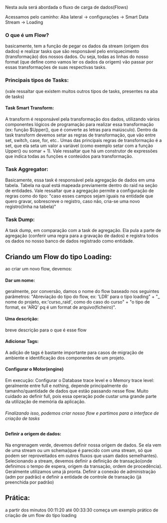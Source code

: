 Nesta aula será abordada o fluxo de carga de dados(Flows)

Acessamos pelo caminho:
Aba lateral -> configurações -> Smart Data Stream -> Loading

### O que é um Flow?
basicamente, tem a função de pegar os dados da stream (origem dos dados)  e realizar tasks que são responsável pelo enriquecimento (transformação) dos nossos dados. Ou seja, todas as linhas do nosso format (que define como vamos ler os dados da origem) vão passar por essas transformações de suas respectivas tasks.


### Principais tipos de Tasks:
(vale ressaltar que existem muitos outros tipos de tasks, presentes na aba de tasks)

#### Task Smart Transform:
A transform é responsável pela transformação dos dados, utilizando vários componentes lógicos de programação para realizar essa transformação (ex: função $Upper(), que é converte as letras para maiúsculo).
Dentro da task transform devemos setar as regras de transformação, que vão entre set, switch, case, for, etc.. 
Umas das principais regras de transformação é a set, que ela seta um valor a variável (como exemplo setar com a função Upper() ou somar + 1). Vale ressaltar que há um construtor de expressões que indica todas as funções e conteúdos para transformação.
### Task Aggregator:
Basicamente, essa task é responsável pela agregação de dados em uma tabela. Tabela na qual está mapeada previamente dentro do raid na seção de entidades.
Vale ressaltar que a agregação permite a configuração de regras como do tipo: "caso esses campos sejam iguais na entidade que quero gravar, sobrescreve o registro, caso não, cria-se uma novo registro(linha na tabela)"

### Task Dump:
A task dump, em comparação com a task de agregação. Ela pula a parte de agregação (conferir uma regra para a gravação de dados) e registra todos os dados no nosso banco de dados registrado como entidade.


## Criando um Flow do tipo Loading:
ao criar um novo flow, devemos:
#### Dar um nome:
geralmente, por conversão, damos o nome do flow baseado nos seguintes parâmetros:
"Abreviação do tipo do flow, ex: 'LDR' para o tipo loading" + "_ nome do projeto, ex:'curso_raid', como do caso do curso" + "o tipo de format, ex 'ARQ' pq é um format de arquivo(ficheiro)".

#### Uma descrição:
breve descrição para o que é esse flow

#### Adicionar Tags:
A adição de tags é bastante importante para casos de migração de ambiente e identificação dos componentes de um projeto.

#### Configurar o Motor(engine)
Em execução:
Configurar o Database trace level e o Memory trace level:
 geralmente entre full e nothing, depende principalmente do tamanho/quantidade de dados que estão passando nesse flow. Muito cuidado ao definir full, pois essa operação pode custar uma grande parte da utilização de memória da aplicação.

###### Finalizando isso, podemos criar nosso flow e partimos para a interface de criação de tasks

#### Definir a origem de dados:
Na engrenagem verde, devemos definir nossa origem de dados. Se ela vem de uma stream ou um schema(que é parecido com uma stream, só que podem ser reproveitados em outros fluxos que usam dados semelhantes).
Selecionando a stream, devemos definir a definição de transação(onde definimos o tempo de espera, origem da transação, ordem de procedência). Geralmente utilizamos uma já pronta.
Definir a conexão de administração (adm por padrão) e definir a entidade de controle de transação (já preenchida por padrão)





## Prática: 
a partir dos minutos 00:11:20  até 00:33:30 começa um exemplo prático de criação de um flow do tipo loading

